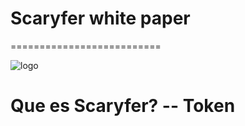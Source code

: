 # Scaryfer white paper
==========================

![logo](https://avatars.githubusercontent.com/u/93772875?v=4)


# Que es Scaryfer? -- Token
